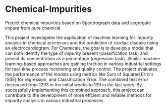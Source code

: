 # Chemical-Impurities
Predict chemical impurities based on Spectrograph data and segregate impure from pure chemical

This project investigates the application of machine learning for impurity analysis in
chemical processes and the prediction of cardiac disease using an electrocardiogram. For
Chemicals, the goal is to develop a model that can both identify the type of impurity present
(classification task) and predict its concentration as a percentage (regression task). Similar
machine learning-based approaches are gaining traction in various industrial settings for
real-time process monitoring and quality control. The project evaluates the performance of
the models using metrics like Sum of Squared Errors (SSE) for regression, and Classification
Error. The combined test error decreased from 1293 in the initial weeks to 139 in the last
week. By successfully implementing this combined approach, this project can contribute
to the development of more effcient and reliable methods for impurity analysis in various
industrial processes.
